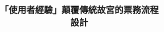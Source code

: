 ---
id: "50"
lang: zh-tw
publish: "TRUE"
selected: "FALSE"
selected_blog: "FALSE"
thumbnail: https://img.youtube.com/vi/puJAHqh7l4M/maxresdefault.jpg
cover: https://www.youtube.com/embed/puJAHqh7l4M
title: 「使用者經驗」顛覆傳統故宮的票務流程設計
description: |
  「故宮博物院電子票券流程改造」部會自提案
color: yellow
introduction:
  content: >-
    故宮院長吳密察希望以「使用者經驗」來改善故宮博物院的服務流程。因此，故宮的開放政府聯絡人於聯繫會議上自提，希望與PDIS小組合作，共同來改善故宮的票務體驗。


    故宮的票券仍以實體購買為主要方式，現有線上購票管道僅能選擇一般票券 350元，本國遊客或特殊票種無法於網路購票。為了提升各國遊客參觀意願，進而拓展國際觀光管道，故宮將以使用者體驗為核心，規畫介面友善的原先電子票券系統，以期增加購票方式多元性，未來也能整合其他觀光服務。 


    因此，我們於6月10日召開協作會議，會議中不同的利害關係人各方集思廣益，腦力激盪。共同打造更好的電子票券系統。 而故宮也在會後進行成果的盤點及實作，將會中搜集到的意見統合。在不久的將來，我們可以期待更友善，便利的故宮電子票券服務！
  image: https://cm.pdis.tw/images/post/50/1kdWpLG9qoKNBp8HyvVymU28gK_DOcUWK.jpg
join:
  type: 部
  title: "-"
  link: "-"
  image: "-"
layout: post
departments:
  - 故宮
tags:
  - 資訊系統
  - 公私協力
  - 文化
embed:
  agenda_book:
    links:
      - https://issuu.com/pdis.tw/docs/________________________3641276d4bf9c5
  mind_map:
    links:
      - https://miro.com/app/live-embed/o9J_kxDcKUg=/?moveToViewport=-2644,7275,9893,3006&embedAutoplay=true
  ministry_slide:
    links:
      - "-"
  host_slide:
    links:
      - https://issuu.com/pdis.tw/docs/_____________1_
  transcript:
    links:
      - https://sayit.pdis.nat.gov.tw/2019-06-10-%E9%96%8B%E6%94%BE%E6%94%BF%E5%BA%9C%E7%AC%AC50%E6%AC%A1%E8%AD%B0%E9%A1%8C%E5%8D%94%E4%BD%9C%E6%9C%83%E8%AD%B0
pictures:
  - https://cm.pdis.tw/images/post/50/1_PXW0p5vi8RoMARxkctNb8Vkh5GwXJiT.jpg
  - https://cm.pdis.tw/images/post/50/1HcO0OiZfDIGWuFufAkaoND9244uP8NJ4.jpg
---
